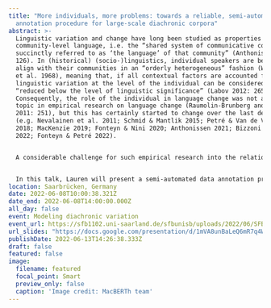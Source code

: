 ```yaml
---
title: "More individuals, more problems: towards a reliable, semi-automatic data
  annotation procedure for large-scale diachronic corpora"
abstract: >-
  Linguistic variation and change have long been studied as properties of
  community-level language, i.e. the “shared system of communicative conventions
  succinctly referred to as ‘the language’ of that community” (Anthonissen 2019:
  126). In (historical) (socio-)linguistics, individual speakers are believed to
  align with their communities in an “orderly heterogeneous” fashion (Weinreich
  et al. 1968), meaning that, if all contextual factors are accounted for,
  linguistic variation at the level of the individual can be considered to be
  “reduced below the level of linguistic significance” (Labov 2012: 265).
  Consequently, the role of the individual in language change was not a popular
  topic in empirical research on language change (Raumolin-Brunberg and Nurmi
  2011: 251), but this has certainly started to change over the last decade
  (e.g. Nevalainen et al. 2011; Schmid & Mantlik 2015; Petré & Van de Velde
  2018; MacKenzie 2019; Fonteyn & Nini 2020; Anthonissen 2021; Bizzoni et al.
  2022; Fonteyn & Petré 2022).


  A considerable challenge for such empirical research into the relation between individual-level language use and population-level change, however, that data should be collected for a sufficiently large number of individual language users across time, and for each of these individuals a sufficiently large number of data points should be included. With the creation of large-scale diachronic corpora with author-level meta-data, such as the Royal Society Corpus (RSOC; Fischer 2020) or the Early Modern Multiloquent Authors corpus (EMMA; Petré et al. 2019), it has become possible to collect large numbers of data points per individual, even for relatively low-frequency phenomena. But as the number of required data points grows, it becomes increasingly difficult for historical corpus linguists to process and annotate the collected data manually.


  In this talk, Lauren will present a semi-automated data annotation procedure that relies on the MacBERTh model (Manjavacas & Fonteyn 2021, 2022), a BERT-based model pretrained on historical English. Using manually annotated data, MacBERTh was fine-tuned as a classifier trained to predict annotation labels for unseen data. I will present some preliminary results on the model’s performance in annotating lexical material (disambiguating the various senses of the words mass and weight in RSOC) and grammatical constructions (distinguishing different types of ing-forms in EMMA).
location: Saarbrücken, Germany
date: 2022-06-08T10:00:38.321Z
date_end: 2022-06-08T14:00:00.000Z
all_day: false
event: Modeling diachronic variation
event_url: https://sfb1102.uni-saarland.de/sfbunisb/uploads/2022/06/SFB-June2022-program-et-sd.pdf
url_slides: "https://docs.google.com/presentation/d/1mVA8unBaLeQ6mR7q4WYefu4GMM4-Jr6OwM5eUrIYmcQ/edit?usp=sharing"
publishDate: 2022-06-13T14:26:38.333Z
draft: false
featured: false
image:
  filename: featured
  focal_point: Smart
  preview_only: false
  caption: 'Image credit: MacBERTh team'
---
```

